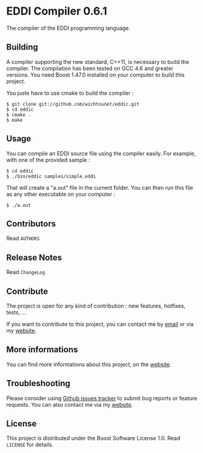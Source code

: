 # EDDI Compiler 0.6.1 #

The compiler of the EDDI programming language. 

## Building ##

A compiler supporting the new standard, C++11, is necessary to build the compiler. The compilation has been tested on GCC 4.6 and greater versions. You need Boost 1.47.0 installed on your computer to build this project. 

You juste have to use cmake to build the compiler : 

    $ git clone git://github.com/wichtounet/eddic.git
    $ cd eddic
    $ cmake .
    $ make

## Usage ##

You can compile an EDDI source file using the compiler easily. For example, with one of the provided sample : 

    $ cd eddic
    $ ./bin/eddic samples/simple.eddi

That will create a "a.out" file in the current folder. You can then run this file as any other executable on your computer : 

    $ ./a.out

## Contributors ##

Read `AUTHORS`

## Release Notes ##

Read `ChangeLog`

## Contribute ##

The project is open for any kind of contribution : new features, hotfixes, tests, ...

If you want to contribute to this project, you can contact me by [email](baptiste.wicht@gmail.com) or via my [website](http://baptiste-wicht.com/).

## More informations ##

You can find more informations about this project, on the [website](http://baptiste-wicht.com/).

## Troubleshooting ##

Please consider using [Github issues tracker](http://github.com/wichtounet/eddic/issues) to submit bug reports or feature requests. You can also contact me via my [website](http://baptiste-wicht.com/). 

## License ##

This project is distributed under the Boost Software License 1.0. Read `LICENSE` for details.
